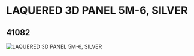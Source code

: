 # LAQUERED 3D PANEL 5M-6, SILVER
## 41082
![LAQUERED 3D PANEL 5M-6, SILVER](https://lc-www-live-s.legocdn.com/media/bricks/5/2/4154855.jpg)